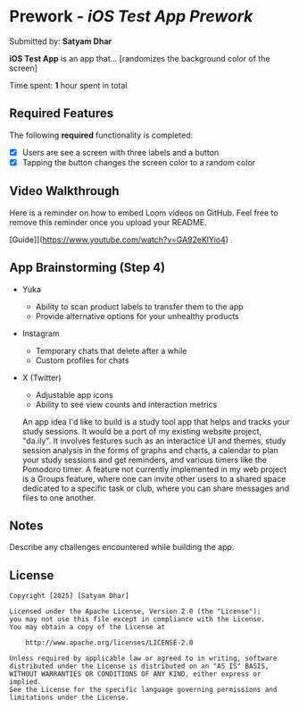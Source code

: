 # Prework - *iOS Test App Prework*

Submitted by: **Satyam Dhar**

**iOS Test App** is an app that... [randomizes the background color of the screen] 

Time spent: **1** hour spent in total

## Required Features

The following **required** functionality is completed:

- [x] Users are see a screen with three labels and a button
- [x] Tapping the button changes the screen color to a random color
 
## Video Walkthrough

Here is a reminder on how to embed Loom videos on GitHub. Feel free to remove this reminder once you upload your README. 

[Guide]](https://www.youtube.com/watch?v=GA92eKlYio4) .

## App Brainstorming (Step 4)
- Yuka
  - Ability to scan product labels to transfer them to the app
  - Provide alternative options for your unhealthy products
- Instagram
  - Temporary chats that delete after a while
  - Custom profiles for chats
- X (Twitter)
  - Adjustable app icons
  - Ability to see view counts and interaction metrics
 
  An app idea I'd like to build is a study tool app that helps and tracks your study sessions. It would be a port of my existing website project, "da.ily".
  It involves festures such as an interactice UI and themes, study session analysis in the forms of graphs and charts, a calendar to plan your study sessions and
  get reminders, and various timers like the Pomodoro timer. A feature not currently implemented in my web project is a Groups feature, where one can invite
  other users to a shared space dedicated to a specific task or club, where you can share messages and files to one another.

## Notes

Describe any challenges encountered while building the app.

## License

    Copyright [2025] [Satyam Dhar]

    Licensed under the Apache License, Version 2.0 (the "License");
    you may not use this file except in compliance with the License.
    You may obtain a copy of the License at

        http://www.apache.org/licenses/LICENSE-2.0

    Unless required by applicable law or agreed to in writing, software
    distributed under the License is distributed on an "AS IS" BASIS,
    WITHOUT WARRANTIES OR CONDITIONS OF ANY KIND, either express or implied.
    See the License for the specific language governing permissions and
    limitations under the License.
